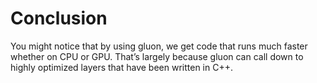# Conclusion

You might notice that by using gluon, we get code that runs much faster whether on CPU or GPU. That’s largely because gluon can call down to highly optimized layers that have been written in C++.

